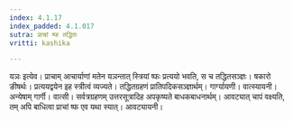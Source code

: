 ```yaml
---
index: 4.1.17
index_padded: 4.1.017
sutra: प्राचां ष्फ तद्धितः
vritti: kashika

---
```

यञः इत्येव। प्राचाम् आचार्याणां मतेन यञन्तात् स्त्रियां ष्फः प्रत्ययो भवति, स च तद्धितसञ्ज्ञः। षकारो ङीषर्थः। प्रत्ययद्वयेन इह स्त्रीत्वं व्यज्यते। तद्धितग्रहणं प्रातिपदिकसञ्ज्ञार्थम्। गार्ग्यायणी। वात्स्यायनी। अन्येषाम् गार्गी। वात्सी। सर्वत्रग्रहणम् उत्तरसूत्रादिह अपकृष्यते बाधकबाधनार्थम्। आवट्यात् चापं वक्ष्यति, तम् अपि बाधित्वा प्राचां ष्फ एव यथा स्यात्। आवट्यायनी।